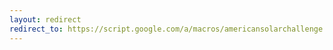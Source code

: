 ```yaml
---
layout: redirect
redirect_to: https://script.google.com/a/macros/americansolarchallenge.org/s/AKfycbyISHP0PelRTlgwjvWdHxD4XLv0S6gLFv6JFkQ_5UJKSimekQgFBGA3iF7CI1hZSpan4A/exec
---
```

